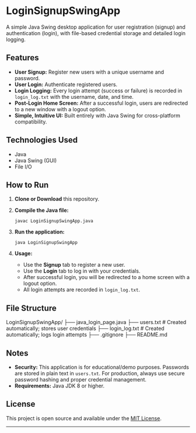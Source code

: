# LoginSignupSwingApp

A simple Java Swing desktop application for user registration (signup) and authentication (login), with file-based credential storage and detailed login logging.

## Features

- **User Signup:** Register new users with a unique username and password.
- **User Login:** Authenticate registered users.
- **Login Logging:** Every login attempt (success or failure) is recorded in `login_log.txt` with the username, date, and time.
- **Post-Login Home Screen:** After a successful login, users are redirected to a new window with a logout option.
- **Simple, Intuitive UI:** Built entirely with Java Swing for cross-platform compatibility.

## Technologies Used

- Java
- Java Swing (GUI)
- File I/O

## How to Run

1. **Clone or Download** this repository.

2. **Compile the Java file:**
    ```
    javac LoginSignupSwingApp.java
    ```

3. **Run the application:**
    ```
    java LoginSignupSwingApp
    ```

4. **Usage:**
    - Use the **Signup** tab to register a new user.
    - Use the **Login** tab to log in with your credentials.
    - After successful login, you will be redirected to a home screen with a logout option.
    - All login attempts are recorded in `login_log.txt`.

## File Structure

LoginSignupSwingApp/
├── java_login_page.java
├── users.txt # Created automatically; stores user credentials
├── login_log.txt # Created automatically; logs login attempts
├── .gitignore
├── README.md


## Notes

- **Security:** This application is for educational/demo purposes. Passwords are stored in plain text in `users.txt`. For production, always use secure password hashing and proper credential management.
- **Requirements:** Java JDK 8 or higher.


## License

This project is open source and available under the [MIT License](LICENSE).

---

